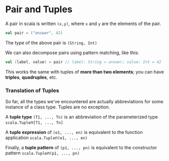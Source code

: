 # Pair and Tuples

A pair in scala is written `(x,y)`, where `x` and `y` are the elements of the pair.

```scala
val pair = ("answer", 42)
```

The type of the above pair is `(String, Int)`

We can also decompose pairs using pattern matching, like this:

```scala
val (label, value) = pair // label: String = answer; value: Int = 42
```
This works the same with tuples of **more than two elements**; you can have **triples**, **quadruples**, etc.

### Translation of Tuples

So far, all the types we've encountered are actually abbreviations for some instance of a class type. Tuples are no exception. 

A **tuple type** `(T1, ..., Tn)` is an abbreviation of the parameterized type `scala.Tuple`*n*`[T1, ..., Tn]`

A **tuple expression** of `(e1, ..., en)` is equivalent to the function application `scala.Tuple`*n*`(e1, ..., en)`

Finally, a **tuple pattern** of `(p1, ..., pn)` is equivalent to the constructor pattern `scala.Tuple`*n*`(p1, ..., pn)`